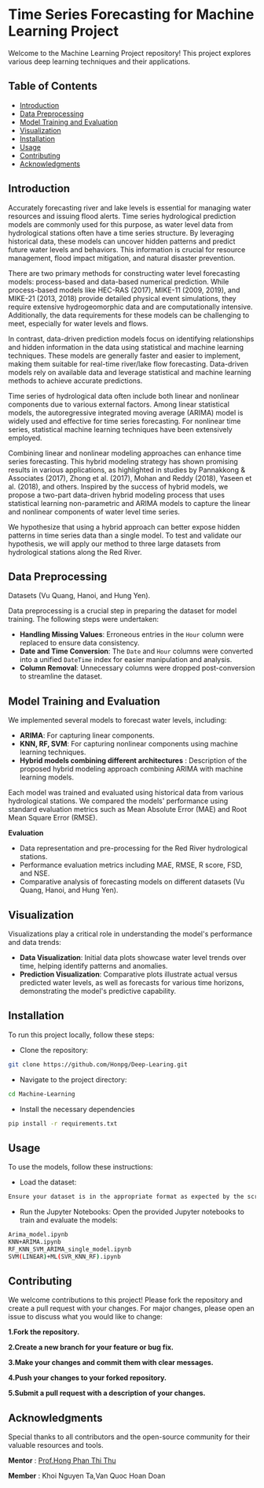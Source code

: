 # Time Series Forecasting for Machine Learning Project

Welcome to the Machine Learning Project repository! This project explores various deep learning techniques and their applications.

## Table of Contents

- [Introduction](#introduction)
- [Data Preprocessing](#data-preprocessing)
- [Model Training and Evaluation](#model-training-and-evaluation)
- [Visualization](#visualization)
- [Installation](#installation)
- [Usage](#usage)
- [Contributing](#contributing)
- [Acknowledgments](#acknowledgments)

## Introduction
Accurately forecasting river and lake levels is essential for managing water resources and issuing flood alerts. Time series hydrological prediction models are commonly used for this purpose, as water level data from hydrological stations often have a time series structure. By leveraging historical data, these models can uncover hidden patterns and predict future water levels and behaviors. This information is crucial for resource management, flood impact mitigation, and natural disaster prevention.

There are two primary methods for constructing water level forecasting models: process-based and data-based numerical prediction. While process-based models like HEC-RAS (2017), MIKE-11 (2009, 2019), and MIKE-21 (2013, 2018) provide detailed physical event simulations, they require extensive hydrogeomorphic data and are computationally intensive. Additionally, the data requirements for these models can be challenging to meet, especially for water levels and flows.

In contrast, data-driven prediction models focus on identifying relationships and hidden information in the data using statistical and machine learning techniques. These models are generally faster and easier to implement, making them suitable for real-time river/lake flow forecasting. Data-driven models rely on available data and leverage statistical and machine learning methods to achieve accurate predictions.

Time series of hydrological data often include both linear and nonlinear components due to various external factors. Among linear statistical models, the autoregressive integrated moving average (ARIMA) model is widely used and effective for time series forecasting. For nonlinear time series, statistical machine learning techniques have been extensively employed.

Combining linear and nonlinear modeling approaches can enhance time series forecasting. This hybrid modeling strategy has shown promising results in various applications, as highlighted in studies by Pannakkong & Associates (2017), Zhong et al. (2017), Mohan and Reddy (2018), Yaseen et al. (2018), and others. Inspired by the success of hybrid models, we propose a two-part data-driven hybrid modeling process that uses statistical learning non-parametric and ARIMA models to capture the linear and nonlinear components of water level time series.

We hypothesize that using a hybrid approach can better expose hidden patterns in time series data than a single model. To test and validate our hypothesis, we will apply our method to three large datasets from hydrological stations along the Red River.

## Data Preprocessing
Datasets (Vu Quang, Hanoi, and Hung Yen).

Data preprocessing is a crucial step in preparing the dataset for model training. The following steps were undertaken:

- **Handling Missing Values**: Erroneous entries in the `Hour` column were replaced to ensure data consistency.
- **Date and Time Conversion**: The `Date` and `Hour` columns were converted into a unified `DateTime` index for easier manipulation and analysis.
- **Column Removal**: Unnecessary columns were dropped post-conversion to streamline the dataset.

## Model Training and Evaluation

We implemented several models to forecast water levels, including:

- **ARIMA**: For capturing linear components.
- **KNN, RF, SVM**: For capturing nonlinear components using machine learning techniques.
- **Hybrid models combining different architectures** : Description of the proposed hybrid modeling approach combining ARIMA with machine learning models.

Each model was trained and evaluated using historical data from various hydrological stations. We compared the models' performance using standard evaluation metrics such as Mean Absolute Error (MAE) and Root Mean Square Error (RMSE).

**Evaluation**
   - Data representation and pre-processing for the Red River hydrological stations.
   - Performance evaluation metrics including MAE, RMSE, R score, FSD, and NSE.
   - Comparative analysis of forecasting models on different datasets (Vu Quang, Hanoi, and Hung Yen).

## Visualization

Visualizations play a critical role in understanding the model's performance and data trends:

- **Data Visualization**: Initial data plots showcase water level trends over time, helping identify patterns and anomalies.
- **Prediction Visualization**: Comparative plots illustrate actual versus predicted water levels, as well as forecasts for various time horizons, demonstrating the model's predictive capability.

## Installation
To run this project locally, follow these steps:

- Clone the repository:
```bash
git clone https://github.com/Honpg/Deep-Learing.git
```
- Navigate to the project directory:
```bash
cd Machine-Learning
```

- Install the necessary dependencies
```bash
pip install -r requirements.txt
```
## Usage
To use the models, follow these instructions:

- Load the dataset:
```bash
Ensure your dataset is in the appropriate format as expected by the scripts.
```
- Run the Jupyter Notebooks:
Open the provided Jupyter notebooks to train and evaluate the models:
```bash
Arima_model.ipynb
KNN+ARIMA.ipynb
RF_KNN_SVM_ARIMA_single_model.ipynb
SVM(LINEAR)+ML(SVR_KNN_RF).ipynb
```

## Contributing

We welcome contributions to this project! Please fork the repository and create a pull request with your changes. For major changes, please open an issue to discuss what you would like to change:

**1.Fork the repository.**

**2.Create a new branch for your feature or bug fix.**

**3.Make your changes and commit them with clear messages.**

**4.Push your changes to your forked repository.**

**5.Submit a pull request with a description of your changes.**

## Acknowledgments
Special thanks to all contributors and the open-source community for their valuable resources and tools.

**Mentor** : [Prof.Hong Phan Thi Thu](https://scholar.google.com/citations?user=yXkziQIAAAAJ&hl=en&oi=ao)

**Member** : Khoi Nguyen Ta,Van Quoc Hoan Doan



